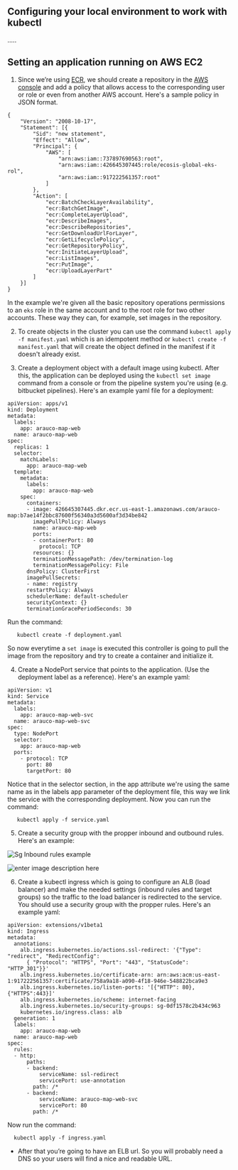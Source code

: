 ## Configuring your local environment to work with kubectl

.....


## Setting an application running on AWS EC2

1.  Since we’re using [ECR](https://docs.aws.amazon.com/AmazonECR/latest/userguide/what-is-ecr.html), we should create a repository in the [AWS console](https://console.aws.amazon.com/ecr/repositories?region=us-east-1) and add a policy that allows access to the corresponding user or role or even from another AWS account. Here's a sample policy in JSON format.

```
{
	"Version": "2008-10-17",
	"Statement": [{
		"Sid": "new statement",
		"Effect": "Allow",
		"Principal": {
			"AWS": [
				"arn:aws:iam::737897690563:root",
				"arn:aws:iam::426645307445:role/ecosis-global-eks-rol",
				"arn:aws:iam::917222561357:root"
			]
		},
		"Action": [
			"ecr:BatchCheckLayerAvailability",
			"ecr:BatchGetImage",
			"ecr:CompleteLayerUpload",
			"ecr:DescribeImages",
			"ecr:DescribeRepositories",
			"ecr:GetDownloadUrlForLayer",
			"ecr:GetLifecyclePolicy",
			"ecr:GetRepositoryPolicy",
			"ecr:InitiateLayerUpload",
			"ecr:ListImages",
			"ecr:PutImage",
			"ecr:UploadLayerPart"
		]
	}]
}
```

In the example we're given all the basic repository operations permissions to an `eks` role in the same account and to the root role for two other accounts. These way they can, for example, set images in the repository.

2.  To create objects in the cluster you can use the command `kubectl apply -f manifest.yaml` which is an idempotent method or  `kubectl create -f manifest.yaml` that will create the object defined in the manifest if it doesn't already exist.

3.  Create a deployment object with a default image using kubectl. After this, the application can be deployed using the `kubectl set image` command from a console or from the pipeline system you're using (e.g. bitbucket pipelines). Here's an example yaml file for a deployment:

```
apiVersion: apps/v1
kind: Deployment
metadata:
  labels:
    app: arauco-map-web
  name: arauco-map-web
spec:
  replicas: 1
  selector:
    matchLabels:
      app: arauco-map-web
  template:
    metadata:
      labels:
        app: arauco-map-web
    spec:
      containers:
      - image: 426645307445.dkr.ecr.us-east-1.amazonaws.com/arauco-map:b7ae14f2bbc87600f56340a3d5600af3d34be842
        imagePullPolicy: Always
        name: arauco-map-web
        ports:
        - containerPort: 80
          protocol: TCP
        resources: {}
        terminationMessagePath: /dev/termination-log
        terminationMessagePolicy: File
      dnsPolicy: ClusterFirst
      imagePullSecrets:
      - name: registry
      restartPolicy: Always
      schedulerName: default-scheduler
      securityContext: {}
      terminationGracePeriodSeconds: 30
```

Run the command:

 ```
    kubectl create -f deployment.yaml
 ```

So now everytime a `set image` is executed this controller is going to pull the image from the repository and try to create a container and initialize it.

4.  Create a NodePort service that points to the application. (Use the deployment label as a reference). Here's an example yaml:

```
apiVersion: v1
kind: Service
metadata:
  labels:
    app: arauco-map-web-svc
  name: arauco-map-web-svc
spec:
  type: NodePort
  selector:
    app: arauco-map-web
  ports:
    - protocol: TCP
      port: 80
      targetPort: 80
```

Notice that in the selector section, in the app attribute we're using the same name as in the labels app parameter of the deployment file, this way we link the service with the corresponding deployment. Now you can run the command:
 ```
    kubectl apply -f service.yaml
 ```

5.  Create a security group with the propper inbound and outbound rules. Here's an example:

![Sg Inbound rules example](https://drive.google.com/file/d/186EFKScyZZP6qWHv3z2e2fFGwkJSI_vE/view?usp=sharing)

![enter image description here](https://drive.google.com/file/d/1mGkmcNdt3F92YMDhhrvqYO6zQrM6UfMl/view?usp=sharing)

6.  Create a kubectl ingress which is going to configure an ALB (load balancer) and make the needed settings (inbound rules and target groups) so the traffic to the load balancer is redirected to the service. You should use a security group with the propper rules. Here's an example yaml:

```
apiVersion: extensions/v1beta1
kind: Ingress
metadata:
  annotations:
    alb.ingress.kubernetes.io/actions.ssl-redirect: '{"Type": "redirect", "RedirectConfig":
      { "Protocol": "HTTPS", "Port": "443", "StatusCode": "HTTP_301"}}'
    alb.ingress.kubernetes.io/certificate-arn: arn:aws:acm:us-east-1:917222561357:certificate/758a9a18-a090-4f18-946e-548822bca9e3
    alb.ingress.kubernetes.io/listen-ports: '[{"HTTP": 80}, {"HTTPS":443}]'
    alb.ingress.kubernetes.io/scheme: internet-facing
    alb.ingress.kubernetes.io/security-groups: sg-0df1578c2b434c963
    kubernetes.io/ingress.class: alb
  generation: 1
  labels:
    app: arauco-map-web
  name: arauco-map-web
spec:
  rules:
  - http:
      paths:
      - backend:
          serviceName: ssl-redirect
          servicePort: use-annotation
        path: /*
      - backend:
          serviceName: arauco-map-web-svc
          servicePort: 80
        path: /*
```

Now run the command:

  ```
    kubectl apply -f ingress.yaml
 ```


-   After that you’re going to have an ELB url. So you will probably need a DNS so your users will find a nice and readable URL.
